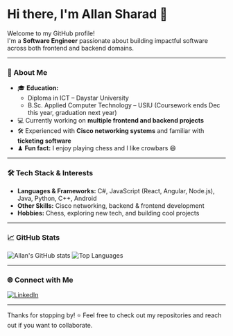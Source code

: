 # Hi there, I'm Allan Sharad 👋

Welcome to my GitHub profile!  
I'm a **Software Engineer** passionate about building impactful software across both frontend and backend domains.

---

### 🚀 About Me
- 🎓 **Education:**
  - Diploma in ICT – Daystar University
  - B.Sc. Applied Computer Technology – USIU (Coursework ends Dec this year, graduation next year)
- 💻 Currently working on **multiple frontend and backend projects**
- 🛠 Experienced with **Cisco networking systems** and familiar with **ticketing software**
- ♟ **Fun fact:** I enjoy playing chess and I like crowbars 😄

---

### 🛠️ Tech Stack & Interests
- **Languages & Frameworks:** C#, JavaScript (React, Angular, Node.js), Java, Python, C++, Android
- **Other Skills:** Cisco networking, backend & frontend development
- **Hobbies:** Chess, exploring new tech, and building cool projects

---

### 📈 GitHub Stats
![Allan's GitHub stats](https://github-readme-stats.vercel.app/api?username=Agoddamncrowbar&show_icons=true&theme=radical)
![Top Languages](https://github-readme-stats.vercel.app/api/top-langs/?username=Agoddamncrowbar&layout=compact&theme=radical)

---

### 🌐 Connect with Me
[![LinkedIn](https://img.shields.io/badge/LinkedIn-blue?style=for-the-badge&logo=linkedin)](https://www.linkedin.com/in/allan-sharad/)

---

Thanks for stopping by! ⭐ Feel free to check out my repositories and reach out if you want to collaborate.
